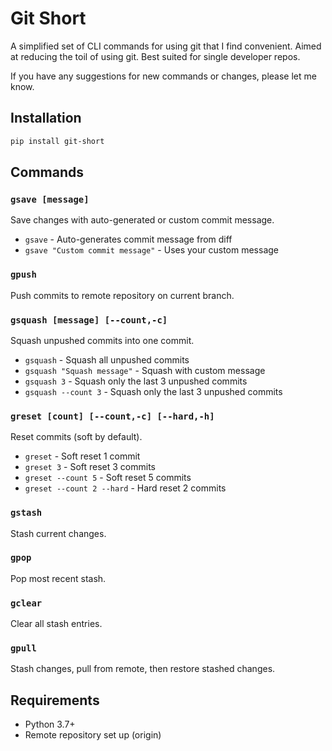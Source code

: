 # Git Short

A simplified set of CLI commands for using git that I find convenient. Aimed at reducing the toil of using git. Best suited for single developer repos.

If you have any suggestions for new commands or changes, please let me know.

## Installation

```bash
pip install git-short
```

## Commands

### `gsave [message]`

Save changes with auto-generated or custom commit message.

- `gsave` - Auto-generates commit message from diff
- `gsave "Custom commit message"` - Uses your custom message

### `gpush`

Push commits to remote repository on current branch.

### `gsquash [message] [--count,-c]`

Squash unpushed commits into one commit.

- `gsquash` - Squash all unpushed commits
- `gsquash "Squash message"` - Squash with custom message
- `gsquash 3` - Squash only the last 3 unpushed commits
- `gsquash --count 3` - Squash only the last 3 unpushed commits

### `greset [count] [--count,-c] [--hard,-h]`

Reset commits (soft by default).

- `greset` - Soft reset 1 commit
- `greset 3` - Soft reset 3 commits
- `greset --count 5` - Soft reset 5 commits
- `greset --count 2 --hard` - Hard reset 2 commits

### `gstash`

Stash current changes.

### `gpop`

Pop most recent stash.

### `gclear`

Clear all stash entries.

### `gpull`

Stash changes, pull from remote, then restore stashed changes.

## Requirements

- Python 3.7+
- Remote repository set up (origin)